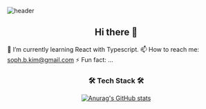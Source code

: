 
![header](https://capsule-render.vercel.app/api?type=wave&color=auto&height=300&section=header&text=capsule%20render&fontSize=90)
<h2 align="center"> Hi there 👋 </h2>

🌱 I’m currently learning React with Typescript.
📫 How to reach me: soph.b.kim@gmail.com
⚡ Fun fact: ...

<h3 align="center"> 🛠 Tech Stack 🛠 </h3>



  <div align=center>
  
   [![Anurag's GitHub stats](https://github-readme-stats.vercel.app/api?username=sophkim)](https://github.com/anuraghazra/github-readme-stats)
 
  
</div>

 

